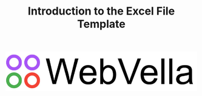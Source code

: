 ﻿---
order: 1
title: Introduction to the Excel File Template
menu: Introduction
toc: false
---
![Create Data Source](/docs/static/wv-logo.jpg)